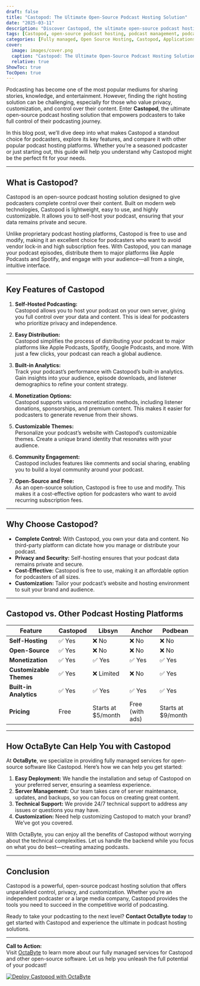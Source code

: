 ```yaml
---
draft: false
title: "Castopod: The Ultimate Open-Source Podcast Hosting Solution"
date: "2025-03-11"
description: "Discover Castopod, the ultimate open-source podcast hosting solution. Learn how Castopod simplifies podcast management, its standout features, and why it’s a game-changer for podcasters. Compare it with other popular podcast hosting platforms."
tags: [Castopod, open-source podcast hosting, podcast management, podcast hosting solutions, self-hosted podcasting, podcasting tools, podcast hosting comparison, OctaByte, managed podcast hosting]
categories: [Fully managed, Open Source Hosting, Castopod, Applications, Fediverse]
cover:
  image: images/cover.png
  caption: "Castopod: The Ultimate Open-Source Podcast Hosting Solution"
  relative: true
ShowToc: true
TocOpen: true
---
```



Podcasting has become one of the most popular mediums for sharing stories, knowledge, and entertainment. However, finding the right hosting solution can be challenging, especially for those who value privacy, customization, and control over their content. Enter **Castopod**, the ultimate open-source podcast hosting solution that empowers podcasters to take full control of their podcasting journey.

In this blog post, we’ll dive deep into what makes Castopod a standout choice for podcasters, explore its key features, and compare it with other popular podcast hosting platforms. Whether you’re a seasoned podcaster or just starting out, this guide will help you understand why Castopod might be the perfect fit for your needs.

---

## What is Castopod?

Castopod is an open-source podcast hosting solution designed to give podcasters complete control over their content. Built on modern web technologies, Castopod is lightweight, easy to use, and highly customizable. It allows you to self-host your podcast, ensuring that your data remains private and secure.

Unlike proprietary podcast hosting platforms, Castopod is free to use and modify, making it an excellent choice for podcasters who want to avoid vendor lock-in and high subscription fees. With Castopod, you can manage your podcast episodes, distribute them to major platforms like Apple Podcasts and Spotify, and engage with your audience—all from a single, intuitive interface.

---

## Key Features of Castopod

1. **Self-Hosted Podcasting:**  
   Castopod allows you to host your podcast on your own server, giving you full control over your data and content. This is ideal for podcasters who prioritize privacy and independence.

2. **Easy Distribution:**  
   Castopod simplifies the process of distributing your podcast to major platforms like Apple Podcasts, Spotify, Google Podcasts, and more. With just a few clicks, your podcast can reach a global audience.

3. **Built-in Analytics:**  
   Track your podcast’s performance with Castopod’s built-in analytics. Gain insights into your audience, episode downloads, and listener demographics to refine your content strategy.

4. **Monetization Options:**  
   Castopod supports various monetization methods, including listener donations, sponsorships, and premium content. This makes it easier for podcasters to generate revenue from their shows.

5. **Customizable Themes:**  
   Personalize your podcast’s website with Castopod’s customizable themes. Create a unique brand identity that resonates with your audience.

6. **Community Engagement:**  
   Castopod includes features like comments and social sharing, enabling you to build a loyal community around your podcast.

7. **Open-Source and Free:**  
   As an open-source solution, Castopod is free to use and modify. This makes it a cost-effective option for podcasters who want to avoid recurring subscription fees.

---

## Why Choose Castopod?

- **Complete Control:** With Castopod, you own your data and content. No third-party platform can dictate how you manage or distribute your podcast.
- **Privacy and Security:** Self-hosting ensures that your podcast data remains private and secure.
- **Cost-Effective:** Castopod is free to use, making it an affordable option for podcasters of all sizes.
- **Customization:** Tailor your podcast’s website and hosting environment to suit your brand and audience.

---

## Castopod vs. Other Podcast Hosting Platforms

| Feature                | Castopod               | Libsyn                 | Anchor                 | Podbean                |
|------------------------|------------------------|------------------------|------------------------|------------------------|
| **Self-Hosting**       | ✅ Yes                 | ❌ No                  | ❌ No                  | ❌ No                  |
| **Open-Source**        | ✅ Yes                 | ❌ No                  | ❌ No                  | ❌ No                  |
| **Monetization**       | ✅ Yes                 | ✅ Yes                 | ✅ Yes                 | ✅ Yes                 |
| **Customizable Themes**| ✅ Yes                 | ❌ Limited             | ❌ No                  | ✅ Yes                 |
| **Built-in Analytics** | ✅ Yes                 | ✅ Yes                 | ✅ Yes                 | ✅ Yes                 |
| **Pricing**            | Free                  | Starts at $5/month     | Free (with ads)        | Starts at $9/month     |

---

## How OctaByte Can Help You with Castopod

At **OctaByte**, we specialize in providing fully managed services for open-source software like Castopod. Here’s how we can help you get started:

1. **Easy Deployment:** We handle the installation and setup of Castopod on your preferred server, ensuring a seamless experience.
2. **Server Management:** Our team takes care of server maintenance, updates, and backups, so you can focus on creating great content.
3. **Technical Support:** We provide 24/7 technical support to address any issues or questions you may have.
4. **Customization:** Need help customizing Castopod to match your brand? We’ve got you covered.

With OctaByte, you can enjoy all the benefits of Castopod without worrying about the technical complexities. Let us handle the backend while you focus on what you do best—creating amazing podcasts.

---

## Conclusion

Castopod is a powerful, open-source podcast hosting solution that offers unparalleled control, privacy, and customization. Whether you’re an independent podcaster or a large media company, Castopod provides the tools you need to succeed in the competitive world of podcasting.

Ready to take your podcasting to the next level? **Contact OctaByte today** to get started with Castopod and experience the ultimate in podcast hosting solutions.

---

**Call to Action:**  
Visit [OctaByte](https://octabyte.io) to learn more about our fully managed services for Castopod and other open-source software. Let us help you unleash the full potential of your podcast!

[![Deploy Castopod with OctaByte](/images/deploy-on-octabyte.png)](https://octabyte.io/fully-managed-open-source-services/applications/fediverse/castopod)
